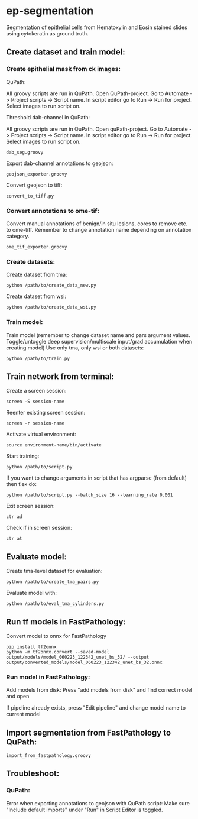 # ep-segmentation
Segmentation of epithelial cells from Hematoxylin and Eosin stained slides using cytokeratin as ground truth.

## Create dataset and train model:
### Create epithelial mask from ck images:
QuPath: 


All groovy scripts are run in QuPath. Open QuPath-project. Go to Automate -> Project scripts -> Script name. In script
editor go to Run -> Run for project. Select images to run script on.

Threshold dab-channel in QuPath:

All groovy scripts are run in QuPath. Open quPath-project. Go to Automate -> Project scripts -> Script name. In script
editor go to Run -> Run for project. Select images to run script on.
```
dab_seg.groovy
```
Export dab-channel annotations to geojson:
```
geojson_exporter.groovy
```
Convert geojson to tiff:
```
convert_to_tiff.py
```
### Convert annotations to ome-tif:
Convert manual annotations of benign/in situ lesions, cores to remove etc. to ome-tiff.
Remember to change annotation name depending on annotation category.
```
ome_tif_exporter.groovy
```
### Create datasets:
Create dataset from tma:
```
python /path/to/create_data_new.py 
```
Create dataset from wsi: 
```
python /path/to/create_data_wsi.py 
```
### Train model:
Train model (remember to change dataset name and pars argument values. Toggle/untoggle deep supervision/multiscale input/grad 
accumulation when creating model) Use only tma, only wsi or both datasets:
```
python /path/to/train.py 
```

## Train network from terminal: 

Create a screen session: 
```
screen -S session-name
```
Reenter existing screen session: 
```
screen -r session-name
```
Activate virtual environment: 
```
source environment-name/bin/activate
```
Start training: 
```
python /path/to/script.py
```
If you want to change arguments in script that has argparse (from default) then f.ex do:
```
python /path/to/script.py --batch_size 16 --learning_rate 0.001
```
Exit screen session: 
```
ctr ad
```
Check if in screen session: 
```
ctr at
```
## Evaluate model:
Create tma-level dataset for evaluation: 
```
python /path/to/create_tma_pairs.py
```
Evaluate model with: 
```
python /path/to/eval_tma_cylinders.py
```

## Run tf models in FastPathology: 
Convert model to onnx for FastPathology
```
pip install tf2onnx
python -m tf2onnx.convert --saved-model output/models/model_060223_122342_unet_bs_32/ --output output/converted_models/model_060223_122342_unet_bs_32.onnx
```
### Run model in FastPathology:
Add models from disk: Press "add models from disk" and find correct model and open

If pipeline already exists, press "Edit pipeline" and change model name to current model

## Import segmentation from FastPathology to QuPath:
```
import_from_fastpathology.groovy
```

## Troubleshoot: 
### QuPath: 
Error when exporting annotations to geojson with QuPath script: 
Make sure "Include default imports" under "Run" in Script Editor is toggled.
